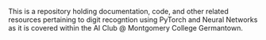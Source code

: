 This is a repository holding documentation, code, and other related resources pertaining to digit recogntion using PyTorch and Neural Networks as it is covered within the AI Club @ Montgomery College Germantown. 
